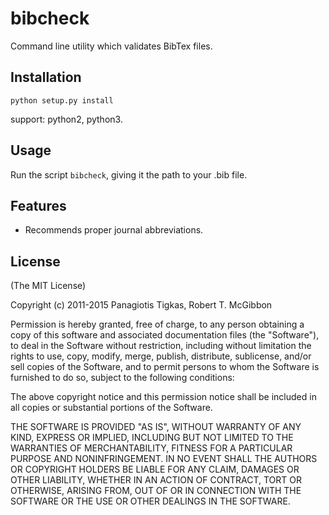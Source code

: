 bibcheck
========

Command line utility which validates BibTex files.

Installation
------------
```
python setup.py install
```
support: python2, python3.

Usage
-----
Run the script `bibcheck`, giving it the path to your .bib file.

Features
--------
- Recommends proper journal abbreviations.

License
-------
(The MIT License)

Copyright (c) 2011-2015 Panagiotis Tigkas, Robert T. McGibbon

Permission is hereby granted, free of charge, to any person obtaining a copy of this software and associated documentation files (the "Software"), to deal in the Software without restriction, including without limitation the rights to use, copy, modify, merge, publish, distribute, sublicense, and/or sell copies of the Software, and to permit persons to whom the Software is furnished to do so, subject to the following conditions:

The above copyright notice and this permission notice shall be included in all copies or substantial portions of the Software.

THE SOFTWARE IS PROVIDED "AS IS", WITHOUT WARRANTY OF ANY KIND, EXPRESS OR IMPLIED, INCLUDING BUT NOT LIMITED TO THE WARRANTIES OF MERCHANTABILITY, FITNESS FOR A PARTICULAR PURPOSE AND NONINFRINGEMENT. IN NO EVENT SHALL THE AUTHORS OR COPYRIGHT HOLDERS BE LIABLE FOR ANY CLAIM, DAMAGES OR OTHER LIABILITY, WHETHER IN AN ACTION OF CONTRACT, TORT OR OTHERWISE, ARISING FROM, OUT OF OR IN CONNECTION WITH THE SOFTWARE OR THE USE OR OTHER DEALINGS IN THE SOFTWARE.
